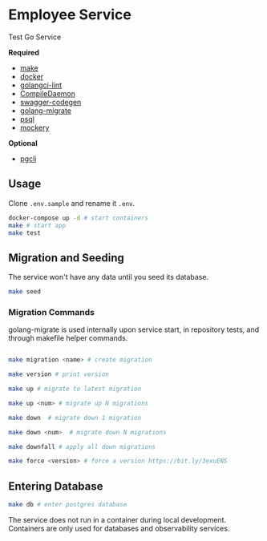 # Employee Service

Test Go Service

__Required__
- [make](https://formulae.brew.sh/formula/make)
- [docker](https://docs.docker.com/desktop/)
- [golangci-lint](https://formulae.brew.sh/formula/golangci-lint)
- [CompileDaemon](https://github.com/githubnemo/CompileDaemon)
- [swagger-codegen](https://formulae.brew.sh/formula/swagger-codegen)
- [golang-migrate](https://formulae.brew.sh/formula/golang-migrate)
- [psql](https://formulae.brew.sh/formula/postgresql)
- [mockery](https://github.com/vektra/mockery)

__Optional__
- [pgcli](https://formulae.brew.sh/formula/pgcli)


## Usage


Clone `.env.sample` and rename it `.env`.

```bash
docker-compose up -d # start containers
make # start app
make test
```

## Migration and Seeding

The service won't have any data until you seed its database.

```bash
make seed
```

### Migration Commands

golang-migrate is used internally upon service start, in repository tests, and through makefile helper commands. 
```bash

make migration <name> # create migration

make version # print version

make up # migrate to latest migration

make up <num> # migrate up N migrations

make down  # migrate down 1 migration

make down <num>  # migrate down N migrations

make downfall # apply all down migrations

make force <version> # force a version https://bit.ly/3exuENS

```

## Entering Database

```bash
make db # enter postgres database 
```

The service does not run in a container during local development.
Containers are only used for databases and observability services.

